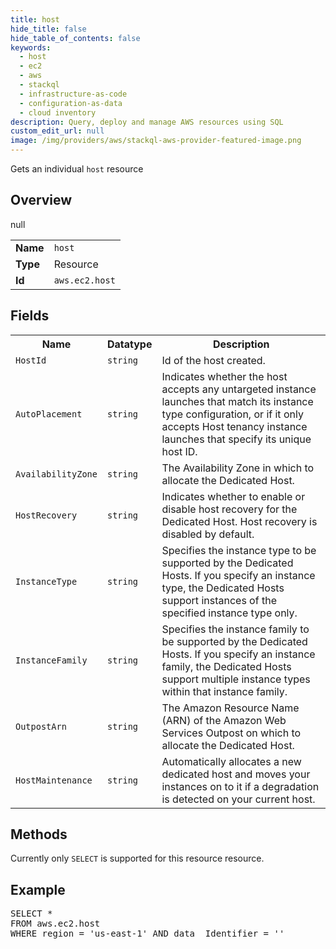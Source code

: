 ```yaml
---
title: host
hide_title: false
hide_table_of_contents: false
keywords:
  - host
  - ec2
  - aws
  - stackql
  - infrastructure-as-code
  - configuration-as-data
  - cloud inventory
description: Query, deploy and manage AWS resources using SQL
custom_edit_url: null
image: /img/providers/aws/stackql-aws-provider-featured-image.png
---
```

Gets an individual <code>host</code> resource

## Overview
<table><tbody>
<tr><td><b>Name</b></td><td><code>host</code></td></tr>
<tr><td><b>Type</b></td><td>Resource</td></tr>
null
<tr><td><b>Id</b></td><td><code>aws.ec2.host</code></td></tr>
</tbody></table>

## Fields
<table><tbody>
<tr><th>Name</th><th>Datatype</th><th>Description</th></tr>
<tr><td><code>HostId</code></td><td><code>string</code></td><td>Id of the host created.</td></tr><tr><td><code>AutoPlacement</code></td><td><code>string</code></td><td>Indicates whether the host accepts any untargeted instance launches that match its instance type configuration, or if it only accepts Host tenancy instance launches that specify its unique host ID.</td></tr><tr><td><code>AvailabilityZone</code></td><td><code>string</code></td><td>The Availability Zone in which to allocate the Dedicated Host.</td></tr><tr><td><code>HostRecovery</code></td><td><code>string</code></td><td>Indicates whether to enable or disable host recovery for the Dedicated Host. Host recovery is disabled by default.</td></tr><tr><td><code>InstanceType</code></td><td><code>string</code></td><td>Specifies the instance type to be supported by the Dedicated Hosts. If you specify an instance type, the Dedicated Hosts support instances of the specified instance type only.</td></tr><tr><td><code>InstanceFamily</code></td><td><code>string</code></td><td>Specifies the instance family to be supported by the Dedicated Hosts. If you specify an instance family, the Dedicated Hosts support multiple instance types within that instance family.</td></tr><tr><td><code>OutpostArn</code></td><td><code>string</code></td><td>The Amazon Resource Name (ARN) of the Amazon Web Services Outpost on which to allocate the Dedicated Host.</td></tr><tr><td><code>HostMaintenance</code></td><td><code>string</code></td><td>Automatically allocates a new dedicated host and moves your instances on to it if a degradation is detected on your current host.</td></tr>
</tbody></table>

## Methods
Currently only <code>SELECT</code> is supported for this resource resource.

## Example
<pre>
SELECT * 
FROM aws.ec2.host
WHERE region = 'us-east-1' AND data__Identifier = '<HostId>'
</pre>
